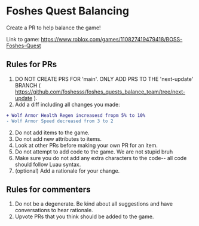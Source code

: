 # Foshes Quest Balancing
Create a PR to help balance the game!

Link to game: https://www.roblox.com/games/110827419479418/BOSS-Foshes-Quest

## Rules for PRs
1. DO NOT CREATE PRS FOR 'main'. ONLY ADD PRS TO THE 'next-update' BRANCH ( https://github.com/foshesss/foshes_quests_balance_team/tree/next-update ).
2. Add a diff including all changes you made:
```diff
+ Wolf Armor Health Regen increasesd fropm 5% to 10%
- Wolf Armor Speed decreased from 3 to 2
```
2. Do not add items to the game.
3. Do not add new attributes to items.
4. Look at other PRs before making your own PR for an item.
5. Do not attempt to add code to the game. We are not stupid bruh
6. Make sure you do not add any extra characters to the code-- all code should follow Luau syntax.
7. (optional) Add a rationale for your change.

## Rules for commenters
1. Do not be a degenerate. Be kind about all suggestions and have conversations to hear rationale.
2. Upvote PRs that you think should be added to the game.
